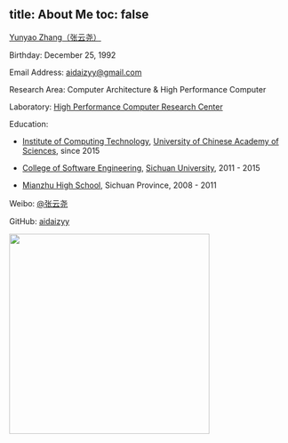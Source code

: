 title: About Me
toc: false
---

[Yunyao Zhang（张云尧）](http://aidaiz.com)

Birthday: December 25, 1992

Email Address: <aidaizyy@gmail.com>

Research Area: Computer Architecture & High Performance Computer

Laboratory: [High Performance Computer Research Center](http://www.ncic.ac.cn)

Education: 
- [Institute of Computing Technology](http://www.ict.ac.cn), [University of Chinese Academy of Sciences](http://www.ucas.ac.cn), since 2015 

- [College of Software Engineering](http://sw.scu.edu.cn), [Sichuan University](http://www.scu.edu.cn), 2011 - 2015

- [Mianzhu High School](http://www.scmzzx.com), Sichuan Province, 2008 - 2011

Weibo: [@张云尧](http://weibo.com/aidaiz)

GitHub: [aidaizyy](https:///github.com/aidaizyy)

<img src="http://7xivk7.com1.z0.glb.clouddn.com/about.jpg" width = "360" align = "left" />
